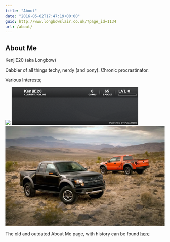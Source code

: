 ```yaml
---
title: "About"
date: "2016-05-02T17:47:19+00:00"
guid: http://www.longbowslair.co.uk/?page_id=1134
url: /about/
---
```


## About Me

KenjiE20 (aka Longbow)

Dabbler of all things techy, nerdy (and pony).
Chronic procrastinator.

Various Interests;

[![](http://sig.anidb.net/images/signatures/7359/ue600/)](http://sig.anidb.net/redirect/7359/ue600/) [![](images/76561197993935169.png)](http://steamcommunity.com/id/kenjie20/) [![Raptr Forum Signature](images/fs_overall.png)](http://raptr.com/KenjiE20?src=em_all)

The old and outdated About Me page, with history can be found [here](/about-me/)
